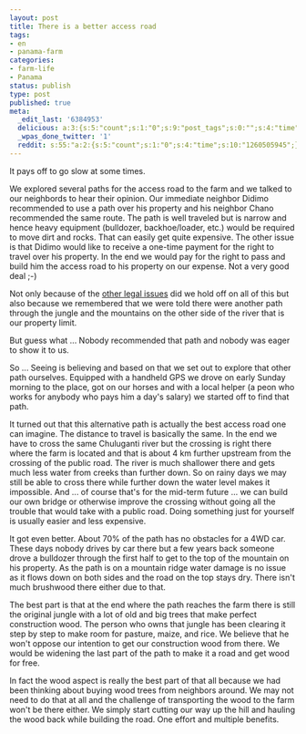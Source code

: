 ```yaml
---
layout: post
title: There is a better access road
tags:
- en
- panama-farm
categories:
- farm-life
- Panama
status: publish
type: post
published: true
meta:
  _edit_last: '6384953'
  delicious: a:3:{s:5:"count";s:1:"0";s:9:"post_tags";s:0:"";s:4:"time";s:10:"1262953383";}
  _wpas_done_twitter: '1'
  reddit: s:55:"a:2:{s:5:"count";s:1:"0";s:4:"time";s:10:"1260505945";}";
---
```

It pays off to go slow at some times.

We explored several paths for the access road to the farm and we talked to our neighbords to hear their opinion. Our immediate neighbor Didimo recommended to use a path over his property and his neighbor Chano recommended the same route. The path is well traveled but is narrow and hence heavy equipment (bulldozer, backhoe/loader, etc.) would be required to move dirt and rocks. That can easily get quite expensive. The other issue is that Didimo would like to receive a one-time payment for the right to travel over his property. In the end we would pay for the right to pass and build him the access road to his property on our expense. Not a very good deal ;-)

Not only because of the <a href="/2009/12/07/agreements-are-not-always-honored-by-all-parties.html">other legal issues</a> did we hold off on all of this but also because we remembered that we were told there were another path through the jungle and the mountains on the other side of the river that is our property limit.

But guess what ... Nobody recommended that path and nobody was eager to show it to us.

So ... Seeing is believing and based on that we set out to explore that other path ourselves. Equipped with a handheld GPS we drove on early Sunday morning to the place, got on our horses and with a local helper (a peon who works for anybody who pays him a day's salary) we started off to find that path.

It turned out that this alternative path is actually the best access road one can imagine. The distance to travel is basically the same. In the end we have to cross the same Chuluganti river but the crossing is right there where the farm is located and that is about 4 km further upstream from the crossing of the public road. The river is much shallower there and gets much less water from creeks than further down. So on rainy days we may still be able to cross there while further down the water level makes it impossible. And ... of course that's for the mid-term future ... we can build our own bridge or otherwise improve the crossing without going all the trouble that would take with a public road. Doing something just for yourself is usually easier and less expensive.

It got even better. About 70% of the path has no obstacles for a 4WD car. These days nobody drives by car there but a few years back someone drove a bulldozer through the first half to get to the top of the mountain on his property. As the path is on a mountain ridge water damage is no issue as it flows down on both sides and the road on the top stays dry. There isn't much brushwood there either due to that.

The best part is that at the end where the path reaches the farm there is still the original jungle with a lot of old and big trees that make perfect construction wood. The person who owns that jungle has been clearing it step by step to make room for pasture, maize, and rice. We believe that he won't oppose our intention to get our construction wood from there. We would be widening the last part of the path to make it a road and get wood for free.

In fact the wood aspect is really the best part of that all because we had been thinking about buying wood trees from neighbors around. We may not need to do that at all and the challenge of transporting the wood to the farm won't be there either. We simply start cutting our way up the hill and hauling the wood back while building the road. One effort and multiple benefits.
